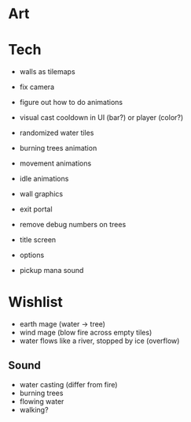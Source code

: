 # Art

# Tech
- walls as tilemaps
- fix camera
- figure out how to do animations
- visual cast cooldown in UI (bar?) or player (color?)
- randomized water tiles

- burning trees animation
- movement animations
- idle animations
- wall graphics
- exit portal

- remove debug numbers on trees

- title screen
- options

- pickup mana sound

# Wishlist
- earth mage (water -> tree)
- wind mage (blow fire across empty tiles)
- water flows like a river, stopped by ice (overflow)

## Sound
- water casting (differ from fire)
- burning trees
- flowing water
- walking?

